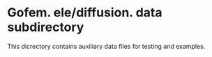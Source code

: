 # Gofem. ele/diffusion. data subdirectory

This dicrectory contains auxiliary data files for testing and examples.
